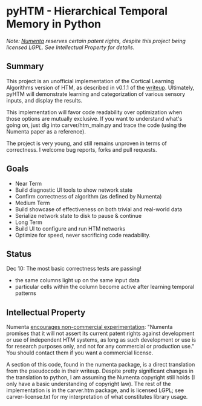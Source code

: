 pyHTM - Hierarchical Temporal Memory in Python
=

*Note: [Numenta](http://www.numenta.com/) reserves certain patent rights, despite this project being licensed LGPL. See Intellectual Property for details.*

Summary
-
This project is an unofficial implementation of the Cortical Learning Algorithms version of HTM, as described in v0.1.1 of the [writeup](http://www.numenta.com/htm-overview/education.php).  Ultimately, pyHTM will demonstrate learning and categorization of various sensory inputs, and display the results.

This implementation will favor code readability over optimization when those options are mutually exclusive.  If you want to understand what's going on, just dig into carver/htm_main.py and trace the code (using the Numenta paper as a reference).

The project is very young, and still remains unproven in terms of correctness.  I welcome bug reports, forks and pull requests.

Goals
-
* Near Term
 * Build diagnostic UI tools to show network state
 * Confirm correctness of algorithm (as defined by Numenta)
* Medium Term
 * Build showcase of effectiveness on both trivial and real-world data
 * Serialize network state to disk to pause & continue
* Long Term
 * Build UI to configure and run HTM networks
 * Optimize for speed, never sacrificing code readability.
 

Status
-
Dec 10: The most basic correctness tests are passing!
 * the same columns light up on the same input data
 * particular cells within the column become active after learning temporal patterns
 
Intellectual Property
-
Numenta [encourages non-commercial experimentation](http://www.numenta.com/about-numenta/licensing.php): "Numenta promises that it will not assert its current patent rights against development or use of independent HTM systems, as long as such development or use is for research purposes only, and not for any commercial or production use."  You should contact them if you want a commercial license.

A section of this code, found in the numenta package, is a direct translation from the pseudocode in their writeup.  Despite pretty significant changes in the translation to python, I am assuming the Numenta copyright still holds (I only have a basic understanding of copyright law).  The rest of the implementation is in the carver.htm package, and is licensed LGPL; see carver-license.txt for my interpretation of what constitutes library usage.

